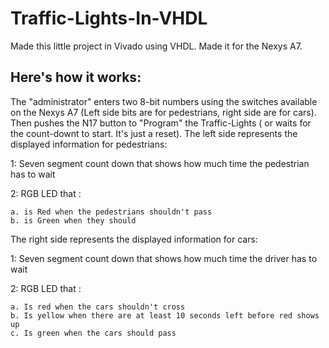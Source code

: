 # Traffic-Lights-In-VHDL
Made this little project in Vivado using VHDL. Made it for the Nexys A7. 
## Here's how it works:
The "administrator" enters two 8-bit numbers using the switches available on the Nexys A7 (Left side bits are for pedestrians, right side are for cars).
Then pushes the N17 button to "Program" the Traffic-Lights ( or waits for the count-downt to start. It's just a reset).
The left side represents the displayed information for pedestrians:

1: Seven segment count down that shows how much time the pedestrian has to wait 

2: RGB LED that :

    a. is Red when the pedestrians shouldn't pass
    b. is Green when they should

The right side represents the displayed information for cars:

1: Seven segment count down that shows how much time the driver has to wait

2: RGB LED that :

    a. Is red when the cars shouldn't cross
    b. Is yellow when there are at least 10 seconds left before red shows up
    c. Is green when the cars should pass

